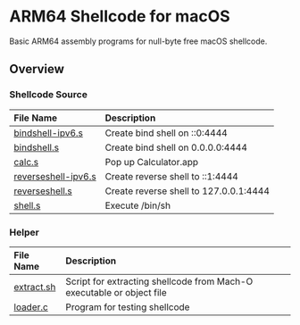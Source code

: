 # ARM64 Shellcode for macOS

Basic ARM64 assembly programs for null-byte free macOS shellcode.

## Overview
### Shellcode Source

| File Name | Description |
|:----------|:------------|
| [bindshell-ipv6.s](./bindshell-ipv6.s) | Create bind shell on ::0:4444 |
| [bindshell.s](./bindshell.s) | Create bind shell on 0.0.0.0:4444 |
| [calc.s](./calc.s) | Pop up Calculator.app |
| [reverseshell-ipv6.s](./reverseshell-ipv6.s) | Create reverse shell to ::1:4444 |
| [reverseshell.s](./reverseshell.s) | Create reverse shell to 127.0.0.1:4444 |
| [shell.s](./shell.s) | Execute /bin/sh |

### Helper

| File Name | Description |
|:----------|:------------|
| [extract.sh](./helper/extract.sh)| Script for extracting shellcode from Mach-O executable or object file |
| [loader.c](./helper/loader.c)| Program for testing shellcode |
